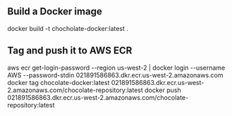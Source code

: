 

## Build a Docker image
docker build -t chocholate-docker:latest .

## Tag and push it to AWS ECR
aws ecr get-login-password --region us-west-2 | docker login --username AWS --password-stdin 021891586863.dkr.ecr.us-west-2.amazonaws.com
docker tag chocolate-docker:latest 021891586863.dkr.ecr.us-west-2.amazonaws.com/chocolate-repository:latest
docker push 021891586863.dkr.ecr.us-west-2.amazonaws.com/chocolate-repository:latest

